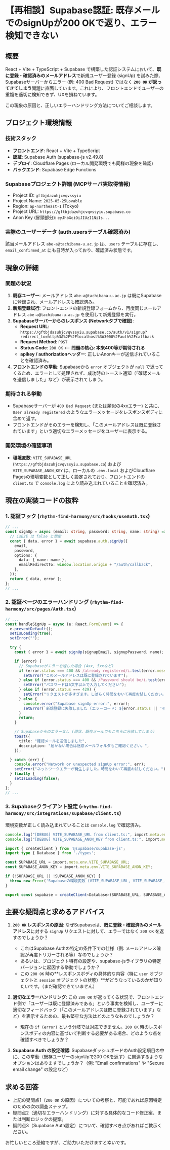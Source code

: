 # 【再相談】Supabase認証: 既存メールでのsignUpが200 OKで返り、エラー検知できない

## 概要
React + Vite + TypeScript + Supabase で構築した認証システムにおいて、**既に登録・確認済みのメールアドレス**で新規ユーザー登録 (signUp) を試みた際、Supabaseサーバーからエラー (例: 400 Bad Request) ではなく **`200 OK` が返ってきてしまう**問題に直面しています。これにより、フロントエンドでユーザーの重複を適切に検知できず、UXを損ねています。

この現象の原因と、正しいエラーハンドリング方法についてご相談します。

## プロジェクト環境情報

### 技術スタック
- **フロントエンド**: React + Vite + TypeScript
- **認証**: Supabase Auth (supabase-js v2.49.8)
- **デプロイ**: Cloudflare Pages (ローカル開発環境でも同様の現象を確認)
- **バックエンド**: Supabase Edge Functions

### Supabaseプロジェクト詳細 (MCPサーバ実取得情報)

- Project ID: `gftbjdazuhjcvqvssyiu`
- Project Name: `2025-05-25Lovable`
- Region: `ap-northeast-1` (Tokyo)
- Project URL: `https://gftbjdazuhjcvqvssyiu.supabase.co`
- Anon Key (冒頭部分): `eyJhbGciOiJIUzI1NiIs...`

### 実際のユーザーデータ (auth.usersテーブル確認済み)
該当メールアドレス `abe-a@tachibana-u.ac.jp` は、`users` テーブルに存在し、`email_confirmed_at` にも日時が入っており、確認済み状態です。

## 現象の詳細

### 問題の状況
1.  **既存ユーザー**: メールアドレス `abe-a@tachibana-u.ac.jp` は既にSupabaseに登録され、メールアドレスも確認済み。
2.  **新規登録試行**: フロントエンドの新規登録フォームから、再度同じメールアドレス `abe-a@tachibana-u.ac.jp` を使用して新規登録を実行。
3.  **Supabaseサーバーからのレスポンス (Networkタブで確認)**:
    *   **Request URL**: `https://gftbjdazuhjcvqvssyiu.supabase.co/auth/v1/signup?redirect_to=http%3A%2F%2Flocalhost%3A3000%2Fauth%2Fcallback`
    *   **Request Method**: `POST`
    *   **Status Code**: `200 OK`  <-- **問題の核心: 本来400等が期待される**
    *   **apikey / authorizationヘッダー**: 正しいAnonキーが送信されていることを確認済み。
4.  **フロントエンドの挙動**: Supabaseから `error` オブジェクトが `null` で返ってくるため、エラーとして処理されず、成功時のトースト通知（「確認メールを送信しました」など）が表示されてしまう。

### 期待される挙動
- Supabaseサーバーが `400 Bad Request` (または類似の4xxエラー) と共に、`User already registered` のようなエラーメッセージをレスポンスボディに含めて返す。
- フロントエンドがそのエラーを検知し、「このメールアドレスは既に登録されています」という適切なエラーメッセージをユーザーに表示する。

### 開発環境の確認事項
- **環境変数**: `VITE_SUPABASE_URL` (`https://gftbjdazuhjcvqvssyiu.supabase.co`) および `VITE_SUPABASE_ANON_KEY` は、ローカルの `.env.local` およびCloudflare Pagesの環境変数として正しく設定されており、フロントエンドの `client.ts` で `console.log` により読み込まれていることを確認済み。

## 現在の実装コードの抜粋

### 1. 認証フック (`rhythm-find-harmony/src/hooks/useAuth.tsx`)
```typescript
// ...
const signUp = async (email: string, password: string, name: string) => {
  // isE2E は false と想定
  const { data, error } = await supabase.auth.signUp({
    email,
    password,
    options: {
      data: { name: name },
      emailRedirectTo: window.location.origin + "/auth/callback",
    },
  });
  return { data, error };
};
// ...
```

### 2. 認証ページのエラーハンドリング (`rhythm-find-harmony/src/pages/Auth.tsx`)
```typescript
// ...
const handleSignUp = async (e: React.FormEvent) => {
  e.preventDefault();
  setIsLoading(true);
  setError("");

  try {
    const { error } = await signUp(signupEmail, signupPassword, name);

    if (error) {
      // Supabaseがエラーを返した場合 (4xx, 5xxなど)
      if (error.status === 400 && /already registered/i.test(error.message)) {
        setError("このメールアドレスは既に登録されています");
      } else if (error.status === 400 && /Password should be/i.test(error.message)) {
        setError("パスワードは6文字以上で入力してください");
      } else if (error.status === 429) {
        setError("リクエストが多すぎます。しばらく時間をおいて再度お試しください。");
      } else {
        console.error("Supabase signUp error:", error);
        setError(`新規登録に失敗しました (エラーコード: ${error.status || '不明'})。`);
      }
      return;
    }

    // Supabaseからのエラーなし (現状、既存メールでもこちらに分岐してしまう)
    toast({
      title: "確認メールを送信しました",
      description: "届かない場合は迷惑メールフォルダもご確認ください。",
    });

  } catch (err) {
    console.error("Network or unexpected signUp error:", err);
    setError("ネットワークエラーが発生しました。時間をおいて再度お試しください。");
  } finally {
    setIsLoading(false);
  }
};
// ...
```

### 3. Supabaseクライアント設定 (`rhythm-find-harmony/src/integrations/supabase/client.ts`)
環境変数が正しく読み込まれていることは `console.log` で確認済み。
```typescript
console.log("[DEBUG] VITE_SUPABASE_URL from client.ts:", import.meta.env.VITE_SUPABASE_URL);
console.log("[DEBUG] VITE_SUPABASE_ANON_KEY from client.ts:", import.meta.env.VITE_SUPABASE_ANON_KEY ? import.meta.env.VITE_SUPABASE_ANON_KEY.substring(0, 20) + '...' : 'NOT SET');

import { createClient } from '@supabase/supabase-js';
import type { Database } from './types';

const SUPABASE_URL = import.meta.env.VITE_SUPABASE_URL;
const SUPABASE_ANON_KEY = import.meta.env.VITE_SUPABASE_ANON_KEY;

if (!SUPABASE_URL || !SUPABASE_ANON_KEY) {
  throw new Error('Supabaseの環境変数 (VITE_SUPABASE_URL, VITE_SUPABASE_ANON_KEY) が設定されていません。');
}

export const supabase = createClient<Database>(SUPABASE_URL, SUPABASE_ANON_KEY);
```

## 主要な疑問点と求めるアドバイス

1.  **`200 OK` レスポンスの原因**: なぜSupabaseは、**既に登録・確認済みのメールアドレス**に対する `signUp` リクエストに対して、エラーではなく `200 OK` を返すのでしょうか？
    *   これはSupabase Authの特定の条件下での仕様（例: メールアドレス確認が再度トリガーされる等）なのでしょうか？
    *   あるいは、プロジェクト特有の設定や、supabase-jsライブラリの特定バージョンに起因する挙動でしょうか？
    *   この `200 OK` 時の**レスポンスボディの具体的な内容（特に `user` オブジェクトと `session` オブジェクトの状態）**がどうなっているのかが知りたいです。（まだ確認できていません）

2.  **適切なエラーハンドリング**: この `200 OK` が返ってくる状況で、フロントエンド側で「ユーザーは既に登録済みである」という事実を検知し、ユーザーに適切なフィードバック（「このメールアドレスは既に登録されています」など）を表示するための、最も堅牢な方法はどのようなものでしょうか？
    *   現在の `if (error)` という分岐では対応できません。`200 OK` 時のレスポンスボディの内容に基づいて判断する必要がある場合、どのような点を確認すべきでしょうか？

3.  **Supabase Auth の設定確認**: SupabaseダッシュボードのAuth設定項目の中に、この挙動（既存ユーザーのsignUpで200 OKを返す）に関連するようなオプションはありますでしょうか？（例: "Email confirmations" や "Secure email change" の設定など）

## 求める回答

*   上記の疑問点1（`200 OK` の原因）についての考察と、可能であれば原因特定のための次の調査ステップ。
*   疑問点2（適切なエラーハンドリング）に対する具体的なコード修正案、または判断ロジックの提案。
*   疑問点3（Supabase Auth設定）について、確認すべき点があればご教示ください。

お忙しいところ恐縮ですが、ご助力いただけますと幸いです。 